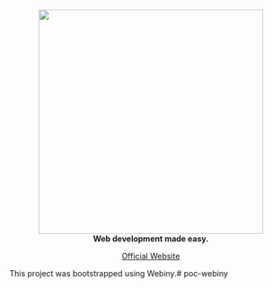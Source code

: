 <br/>
<p align="center">
  <img src="https://s3.amazonaws.com/owler-image/logo/webiny_owler_20160228_232453_original.png" width="400" />
  <br/>
  <strong>Web development made easy.</strong>
</p>
<p align="center">
  <a href="https://www.webiny.com">Official Website</a>
</p>

This project was bootstrapped using Webiny.# poc-webiny
